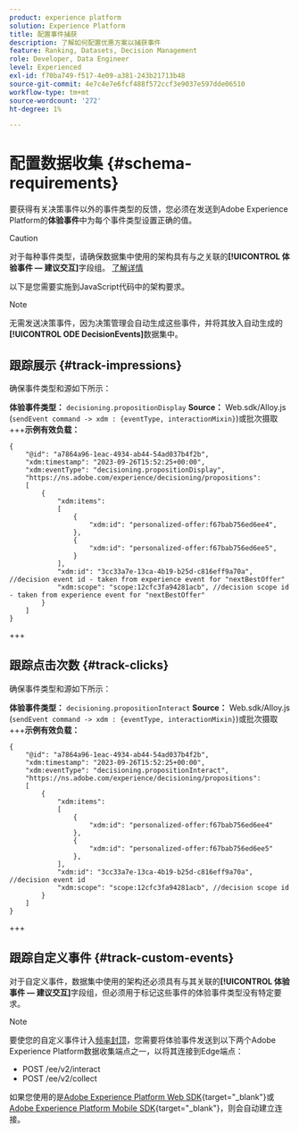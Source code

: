 ```yaml
---
product: experience platform
solution: Experience Platform
title: 配置事件捕获
description: 了解如何配置优惠方案以捕获事件
feature: Ranking, Datasets, Decision Management
role: Developer, Data Engineer
level: Experienced
exl-id: f70ba749-f517-4e09-a381-243b21713b48
source-git-commit: 4e7c4e7e6fcf488f572ccf3e9037e597dde06510
workflow-type: tm+mt
source-wordcount: '272'
ht-degree: 1%

---
```


# 配置数据收集 {#schema-requirements}

要获得有关决策事件以外的事件类型的反馈，您必须在发送到Adobe Experience Platform的&#x200B;**体验事件**&#x200B;中为每个事件类型设置正确的值。

>[!CAUTION]
>
>对于每种事件类型，请确保数据集中使用的架构具有与之关联的&#x200B;**[!UICONTROL 体验事件 — 建议交互]**&#x200B;字段组。 [了解详情](create-dataset.md)

以下是您需要实施到JavaScript代码中的架构要求。

>[!NOTE]
>
>无需发送决策事件，因为决策管理会自动生成这些事件，并将其放入自动生成的&#x200B;**[!UICONTROL ODE DecisionEvents]**&#x200B;数据集<!--to check-->中。

## 跟踪展示 {#track-impressions}

确保事件类型和源如下所示：

**体验事件类型：** `decisioning.propositionDisplay`
**Source：** Web.sdk/Alloy.js (`sendEvent command -> xdm : {eventType, interactionMixin}`)或批次摄取
+++**示例有效负载：**

```
{
    "@id": "a7864a96-1eac-4934-ab44-54ad037b4f2b",
    "xdm:timestamp": "2023-09-26T15:52:25+00:00",
    "xdm:eventType": "decisioning.propositionDisplay",
    "https://ns.adobe.com/experience/decisioning/propositions":
    [
        {
            "xdm:items":
            [
                {
                    "xdm:id": "personalized-offer:f67bab756ed6ee4",
                },
                {
                    "xdm:id": "personalized-offer:f67bab756ed6ee5",
                }
            ],
            "xdm:id": "3cc33a7e-13ca-4b19-b25d-c816eff9a70a", //decision event id - taken from experience event for "nextBestOffer"
            "xdm:scope": "scope:12cfc3fa94281acb", //decision scope id - taken from experience event for "nextBestOffer"
        }
    ]
}
```

+++

## 跟踪点击次数 {#track-clicks}

确保事件类型和源如下所示：

**体验事件类型：** `decisioning.propositionInteract`
**Source：** Web.sdk/Alloy.js (`sendEvent command -> xdm : {eventType, interactionMixin}`)或批次摄取
+++**示例有效负载：**

```
{
    "@id": "a7864a96-1eac-4934-ab44-54ad037b4f2b",
    "xdm:timestamp": "2023-09-26T15:52:25+00:00",
    "xdm:eventType": "decisioning.propositionInteract",
    "https://ns.adobe.com/experience/decisioning/propositions":
    [
        {
            "xdm:items":
            [
                {
                    "xdm:id": "personalized-offer:f67bab756ed6ee4"
                },
                {
                    "xdm:id": "personalized-offer:f67bab756ed6ee5"
                },
            ],
            "xdm:id": "3cc33a7e-13ca-4b19-b25d-c816eff9a70a", //decision event id
            "xdm:scope": "scope:12cfc3fa94281acb", //decision scope id
        }
    ]
}
```

+++

## 跟踪自定义事件 {#track-custom-events}

对于自定义事件，数据集中使用的架构还必须具有与其关联的&#x200B;**[!UICONTROL 体验事件 — 建议交互]**&#x200B;字段组，但必须用于标记这些事件的体验事件类型没有特定要求。

>[!NOTE]
>
>要使您的自定义事件计入[频率封顶](../offer-library/add-constraints.md#capping)，您需要将体验事件发送到以下两个Adobe Experience Platform数据收集端点之一，以将其连接到Edge端点：
>
>* POST /ee/v2/interact
>* POST /ee/v2/collect
>
>如果您使用的是[Adobe Experience Platform Web SDK](https://experienceleague.adobe.com/docs/experience-platform/edge/home.html){target="_blank"}或[Adobe Experience Platform Mobile SDK](https://experienceleague.adobe.com/docs/platform-learn/data-collection/mobile-sdk/overview.html){target="_blank"}，则会自动建立连接。
